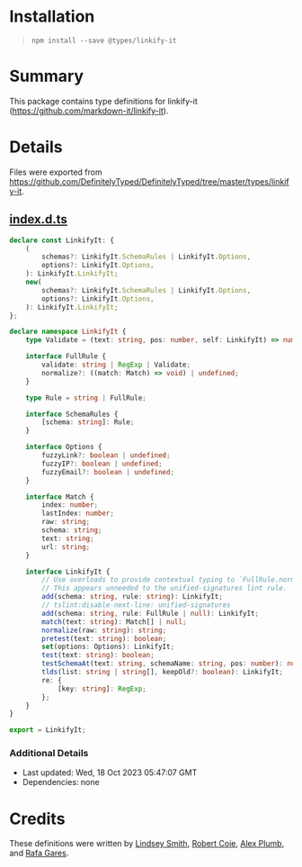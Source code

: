 # Installation
> `npm install --save @types/linkify-it`

# Summary
This package contains type definitions for linkify-it (https://github.com/markdown-it/linkify-it).

# Details
Files were exported from https://github.com/DefinitelyTyped/DefinitelyTyped/tree/master/types/linkify-it.
## [index.d.ts](https://github.com/DefinitelyTyped/DefinitelyTyped/tree/master/types/linkify-it/index.d.ts)
````ts
declare const LinkifyIt: {
    (
        schemas?: LinkifyIt.SchemaRules | LinkifyIt.Options,
        options?: LinkifyIt.Options,
    ): LinkifyIt.LinkifyIt;
    new(
        schemas?: LinkifyIt.SchemaRules | LinkifyIt.Options,
        options?: LinkifyIt.Options,
    ): LinkifyIt.LinkifyIt;
};

declare namespace LinkifyIt {
    type Validate = (text: string, pos: number, self: LinkifyIt) => number | boolean;

    interface FullRule {
        validate: string | RegExp | Validate;
        normalize?: ((match: Match) => void) | undefined;
    }

    type Rule = string | FullRule;

    interface SchemaRules {
        [schema: string]: Rule;
    }

    interface Options {
        fuzzyLink?: boolean | undefined;
        fuzzyIP?: boolean | undefined;
        fuzzyEmail?: boolean | undefined;
    }

    interface Match {
        index: number;
        lastIndex: number;
        raw: string;
        schema: string;
        text: string;
        url: string;
    }

    interface LinkifyIt {
        // Use overloads to provide contextual typing to `FullRule.normalize`, which is ambiguous with string.normalize
        // This appears unneeded to the unified-signatures lint rule.
        add(schema: string, rule: string): LinkifyIt;
        // tslint:disable-next-line: unified-signatures
        add(schema: string, rule: FullRule | null): LinkifyIt;
        match(text: string): Match[] | null;
        normalize(raw: string): string;
        pretest(text: string): boolean;
        set(options: Options): LinkifyIt;
        test(text: string): boolean;
        testSchemaAt(text: string, schemaName: string, pos: number): number;
        tlds(list: string | string[], keepOld?: boolean): LinkifyIt;
        re: {
            [key: string]: RegExp;
        };
    }
}

export = LinkifyIt;

````

### Additional Details
 * Last updated: Wed, 18 Oct 2023 05:47:07 GMT
 * Dependencies: none

# Credits
These definitions were written by [Lindsey Smith](https://github.com/praxxis), [Robert Coie](https://github.com/rapropos/typed-linkify-it), [Alex Plumb](https://github.com/alexplumb), and [Rafa Gares](https://github.com/ragafus).
